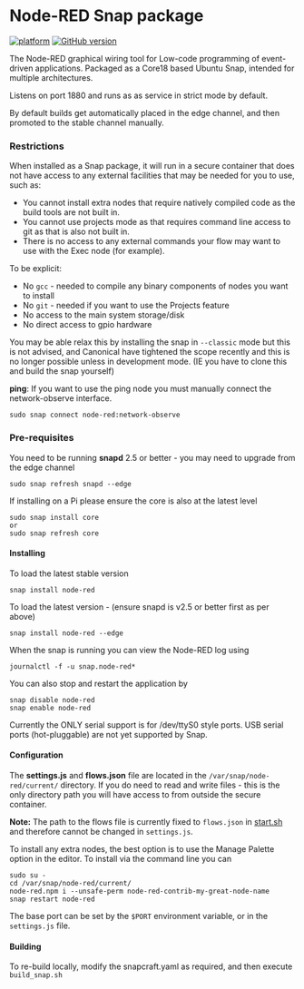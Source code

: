 # Node-RED Snap package

[![platform](https://img.shields.io/badge/platform-Node--RED-red)](https://nodered.org)
[![GitHub version](https://badge.fury.io/gh/node-red%2Fnode-red.svg)](https://badge.fury.io/gh/node-red%2Fnode-red)

The Node-RED graphical wiring tool for Low-code programming of event-driven applications.
Packaged as a Core18 based Ubuntu Snap, intended for multiple architectures.

Listens on port 1880 and runs as as service in strict mode by default.

By default builds get automatically placed in the edge channel, and then promoted to the stable channel manually.

### Restrictions

When installed as a Snap package, it will run in a secure container that does
not have access to any external facilities that may be needed for you to use, such as:

 - You cannot install extra nodes that require natively compiled code as the build tools are not built in.
 - You cannot use projects mode as that requires command line access to git as that is also not built in.
 - There is no access to any external commands your flow may want to use with the Exec node (for example).

 To be explicit:
 - No `gcc` - needed to compile any binary components of nodes you want to install
 - No `git` - needed if you want to use the Projects feature
 - No access to the main system storage/disk
 - No direct access to gpio hardware


You may be able relax this by installing the snap in `--classic` mode but this is not advised, and Canonical have tightened the scope recently and this is no longer possible unless in development mode. (IE you have to clone this and build the snap yourself)

**ping**: If you want to use the ping node you must manually connect the network-observe interface.

    sudo snap connect node-red:network-observe

### Pre-requisites

You need to be running **snapd** 2.5 or better - you may need to upgrade from the edge channel

    sudo snap refresh snapd --edge

If installing on a Pi please ensure the core is also at the latest level

    sudo snap install core
    or
    sudo snap refresh core


#### Installing

To load the latest stable version

    snap install node-red

To load the latest version - (ensure snapd is v2.5 or better first as per above)

    snap install node-red --edge

When the snap is running you can view the Node-RED log using

    journalctl -f -u snap.node-red*

You can also stop and restart the application by

    snap disable node-red
    snap enable node-red

Currently the ONLY serial support is for /dev/ttyS0 style ports.
USB serial ports (hot-pluggable) are not yet supported by Snap.


#### Configuration

The **settings.js** and **flows.json** file are located in the `/var/snap/node-red/current/` directory.
If you do need to read and write files - this is the only directory path you will have access to from outside
the secure container.

**Note:** The path to the flows file is currently fixed to `flows.json` in [start.sh](nodered.snap/blob/master/snap/local/settings/start.sh) and therefore cannot be changed in `settings.js`.

To install any extra nodes, the best option is to use the Manage Palette option in the editor.
To install via the command line you can

    sudo su -
    cd /var/snap/node-red/current/
    node-red.npm i --unsafe-perm node-red-contrib-my-great-node-name
    snap restart node-red

The base port can be set by the `$PORT` environment variable, or in the `settings.js` file.


#### Building

To re-build locally, modify the snapcraft.yaml as required, and then execute `build_snap.sh`

